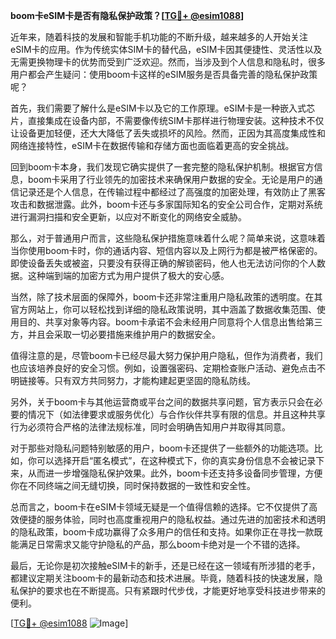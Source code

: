 **boom卡eSIM卡是否有隐私保护政策？[[TG💪+ @esim1088](https://t.me/s/esim1088)]**

近年来，随着科技的发展和智能手机功能的不断升级，越来越多的人开始关注eSIM卡的应用。作为传统实体SIM卡的替代品，eSIM卡因其便捷性、灵活性以及无需更换物理卡的优势而受到广泛欢迎。然而，当涉及到个人信息和隐私时，很多用户都会产生疑问：使用boom卡这样的eSIM服务是否具备完善的隐私保护政策呢？

首先，我们需要了解什么是eSIM卡以及它的工作原理。eSIM卡是一种嵌入式芯片，直接集成在设备内部，不需要像传统SIM卡那样进行物理安装。这种技术不仅让设备更加轻便，还大大降低了丢失或损坏的风险。然而，正因为其高度集成性和网络连接特性，eSIM卡在数据传输和存储方面也面临着更高的安全挑战。

回到boom卡本身，我们发现它确实提供了一套完整的隐私保护机制。根据官方信息，boom卡采用了行业领先的加密技术来确保用户数据的安全。无论是用户的通信记录还是个人信息，在传输过程中都经过了高强度的加密处理，有效防止了黑客攻击和数据泄露。此外，boom卡还与多家国际知名的安全公司合作，定期对系统进行漏洞扫描和安全更新，以应对不断变化的网络安全威胁。

那么，对于普通用户而言，这些隐私保护措施意味着什么呢？简单来说，这意味着当你使用boom卡时，你的通话内容、短信内容以及上网行为都是被严格保密的。即使设备丢失或被盗，只要没有获得正确的解锁密码，他人也无法访问你的个人数据。这种端到端的加密方式为用户提供了极大的安心感。

当然，除了技术层面的保障外，boom卡还非常注重用户隐私政策的透明度。在其官方网站上，你可以轻松找到详细的隐私政策说明，其中涵盖了数据收集范围、使用目的、共享对象等内容。boom卡承诺不会未经用户同意将个人信息出售给第三方，并且会采取一切必要措施来维护用户的数据安全。

值得注意的是，尽管boom卡已经尽最大努力保护用户隐私，但作为消费者，我们也应该培养良好的安全习惯。例如，设置强密码、定期检查账户活动、避免点击不明链接等。只有双方共同努力，才能构建起更坚固的隐私防线。

另外，关于boom卡与其他运营商或平台之间的数据共享问题，官方表示只会在必要的情况下（如法律要求或服务优化）与合作伙伴共享有限的信息。并且这种共享行为必须符合严格的法律法规标准，同时会明确告知用户并取得其同意。

对于那些对隐私问题特别敏感的用户，boom卡还提供了一些额外的功能选项。比如，你可以选择开启“匿名模式”，在这种模式下，你的真实身份信息不会被记录下来，从而进一步增强隐私保护效果。此外，boom卡还支持多设备同步管理，方便你在不同终端之间无缝切换，同时保持数据的一致性和安全性。

总而言之，boom卡在eSIM卡领域无疑是一个值得信赖的选择。它不仅提供了高效便捷的服务体验，同时也高度重视用户的隐私权益。通过先进的加密技术和透明的隐私政策，boom卡成功赢得了众多用户的信任和支持。如果你正在寻找一款既能满足日常需求又能守护隐私的产品，那么boom卡绝对是一个不错的选择。

最后，无论你是初次接触eSIM卡的新手，还是已经在这一领域有所涉猎的老手，都建议定期关注boom卡的最新动态和技术进展。毕竟，随着科技的快速发展，隐私保护的要求也在不断提高。只有紧跟时代步伐，才能更好地享受科技进步带来的便利。

[[TG💪+ @esim1088](https://t.me/s/esim1088) ![Image](https://i.postimg.cc/4NQfJmqS/Snipaste-2025-05-13-00-14-12.png)]
